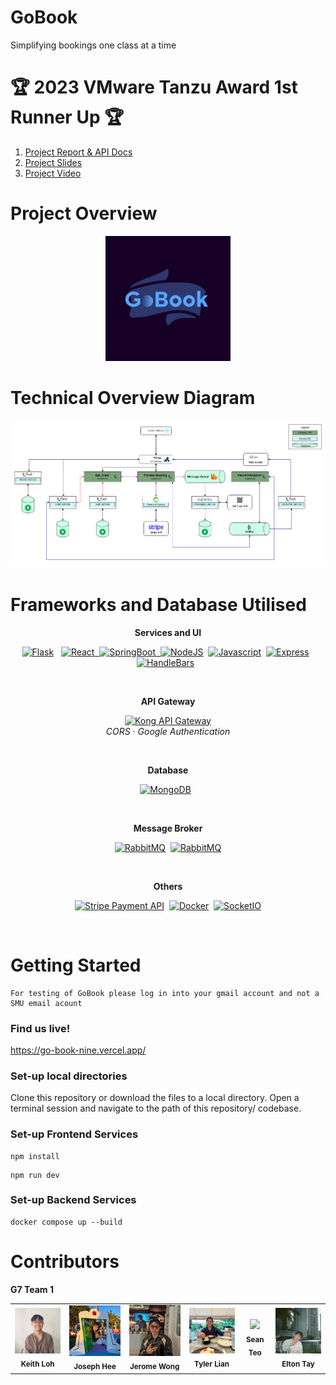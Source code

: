 # GoBook

Simplifying bookings one class at a time
# 🏆 2023 VMware Tanzu Award 1st Runner Up 🏆

1. [Project Report & API Docs](https://docs.google.com/document/d/1CZLL4ou799Og1fIFK7gp1xN9LmwuiTaI/edit?usp=sharing&ouid=112532673980137782859&rtpof=true&sd=true)
2. [Project Slides](https://docs.google.com/presentation/d/17ox5rou8biMvc6pwpcZbFa26uinjy5jrazzRUo2o5Hk/edit?usp=sharing)
3. [Project Video](https://youtu.be/S4vLItXFAvE)


# Project Overview

<p align="center">
  <img src="readme_files\GoBook.png" width=200px>
</p>

# Technical Overview Diagram

<html>
<p align="center">
<img src="readme_files\technical_overview.png" style="border-radius:10px">
</p>
</html>

# Frameworks and Database Utilised

<p align="center"><strong>Services and UI</strong></p>
<p align="center">
<a href="https://flask.palletsprojects.com/en/2.2.x/"><img src="https://www.techlifediary.com/wp-content/uploads/2020/09/1_0G5zu7CnXdMT9pGbYUTQLQ.png" alt="Flask" width="88"/></a>&nbsp;&nbsp;
<a href="https://react.dev/"><img src="https://upload.wikimedia.org/wikipedia/commons/thumb/a/a7/React-icon.svg/120px-React-icon.svg.png" alt="React" height="40"/>&nbsp;&nbsp;<a href="https://spring.io/"><img src="https://4.bp.blogspot.com/-ou-a_Aa1t7A/W6IhNc3Q0gI/AAAAAAAAD6Y/pwh44arKiuM_NBqB1H7Pz4-7QhUxAgZkACLcBGAs/s1600/spring-boot-logo.png" alt="SpringBoot" height="40"/>&nbsp;&nbsp;<a href="https://nodejs.org/en"><img src="https://nodejs.org/static/images/logo.svg" alt="NodeJS" width="88"/></a></a>&nbsp;&nbsp;<a href="https://developer.mozilla.org/en-US/docs/Web/JavaScript"><img src="https://upload.wikimedia.org/wikipedia/commons/thumb/9/99/Unofficial_JavaScript_logo_2.svg/512px-Unofficial_JavaScript_logo_2.svg.png" alt="Javascript" height="40"/></a>&nbsp;&nbsp;<a href="https://expressjs.com/"><img src="https://upload.wikimedia.org/wikipedia/commons/thumb/6/64/Expressjs.png/120px-Expressjs.png" alt="Express" height="40"/></a>&nbsp;&nbsp;<a href="https://handlebarsjs.com/"><img src="https://handlebarsjs.com/images/handlebars_logo.png" alt="HandleBars" height="40"/></a>&nbsp;&nbsp;
</p>
<br>
<p align="center"><strong>API Gateway</strong></p>
<p align="center">
<a href="https://konghq.com/"><img src="https://konghq.com/wp-content/uploads/2018/08/kong-combination-mark-color-256px.png" alt="Kong API Gateway" width="88"/></a>
<br>
<i>CORS · Google Authentication</i>
</p>
<br>

<p align="center"><strong>Database</strong></p>
<p align="center">
<a href="https://www.mongodb.com/"><img src="https://findlogovector.com/wp-content/uploads/2022/04/mongodb-logo-vector-2022.png" alt="MongoDB" height="40"/></a>&nbsp;&nbsp;
</p>
<br>

<p align="center"><strong>Message Broker</strong></p>
<p align="center">
<a href="https://www.rabbitmq.com/"><img src="https://upload.wikimedia.org/wikipedia/commons/thumb/7/71/RabbitMQ_logo.svg/2560px-RabbitMQ_logo.svg.png" alt="RabbitMQ" width="88"/></a>&nbsp;&nbsp;<a href="https://kafka.apache.org/"><img src="https://w7.pngwing.com/pngs/929/893/png-transparent-apache-kafka-apache-cassandra-logo-apache-http-server-apache-hadoop-beijing-text-logo-windows.png" alt="RabbitMQ" width="65"/></a>
</p>
<br>

<p align="center"><strong>Others</strong></p>
<p align="center">
<a href="https://stripe.com/en-gb-sg"><img src="https://upload.wikimedia.org/wikipedia/commons/thumb/b/ba/Stripe_Logo%2C_revised_2016.svg/1280px-Stripe_Logo%2C_revised_2016.svg.png" alt="Stripe Payment API" width="88"/></a>&nbsp;&nbsp;<a href="https://www.docker.com/"><img src="https://www.docker.com/wp-content/uploads/2022/03/horizontal-logo-monochromatic-white.png" alt="Docker" width="105"/></a>&nbsp;&nbsp;<a href="https://socket.io/"><img src="https://socket.io/images/logo.svg" alt="SocketIO" width="40"/></a>
<br>

</p>
<br>

# Getting Started


```
For testing of GoBook please log in into your gmail account and not a SMU email acount 
```

### Find us live!
https://go-book-nine.vercel.app/

### Set-up local directories

Clone this repository or download the files to a local directory.
Open a terminal session and navigate to the path of this repository/ codebase.

### Set-up Frontend Services
```
npm install
```

```
npm run dev
```

### Set-up Backend Services
```
docker compose up --build
```

# Contributors

**G7 Team 1**
<table>
    <tr>
        <td align="center"><img src="readme_files\keith.jpg" width="150px"/><br /><sub><b>Keith Loh</b></sub></a></td>
        <td align="center"><img src="readme_files\joseph.jpg" width="150px"/><br /><sub><b>Joseph Hee</b></sub></a></td>
        <td align="center"><img src="readme_files\jerome.jpg" width="150px"/><br /><sub><b>Jerome Wong</b></sub></a></td>
        <td align="center"><img src="readme_files\tyler.jpg" width="150px"/><br /><sub><b>Tyler Lian</b></sub></a></td>
        <td align="center"><img src="https://user-images.githubusercontent.com/79046481/230642745-1c792d1b-fed9-446c-ab9c-1840178156de.png" width="150px"/><br /><sub><b>Sean Teo</b></sub></a></td>
        <td align="center"><img src="readme_files\elton.jpg" width="150px"/><br /><sub><b>Elton Tay</b></sub></a></td>
    </tr>
</table>


